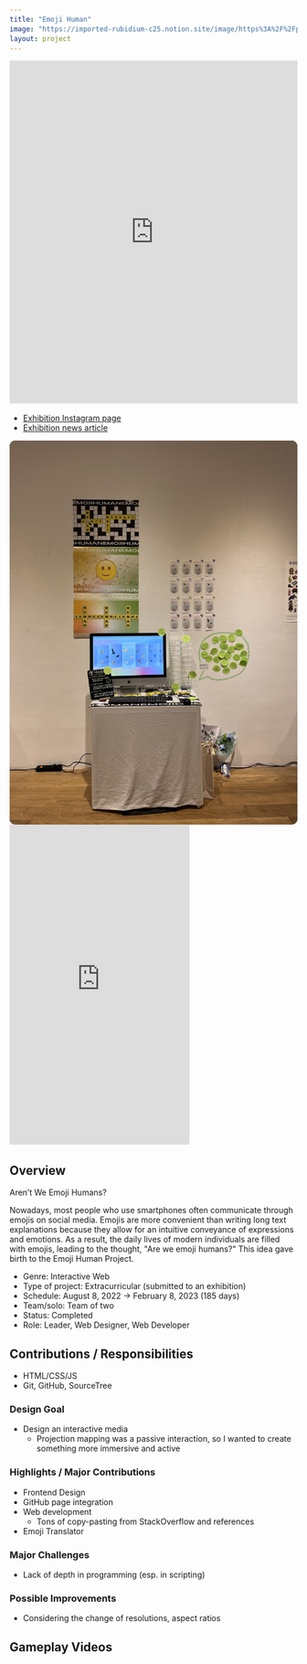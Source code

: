 ```yaml
---
title: "Emoji Human"
image: "https://imported-rubidium-c25.notion.site/image/https%3A%2F%2Fprod-files-secure.s3.us-west-2.amazonaws.com%2Fdf426fa9-315c-4c07-b8cd-92ef2da301ff%2F19c419da-796f-4753-84a4-3c43d1e0ab36%2F%25EB%25A9%2594%25EC%259D%25B8.png?table=block&id=182d0a35-eddc-4346-b12e-ed489b8da5ad&spaceId=df426fa9-315c-4c07-b8cd-92ef2da301ff&width=2000&userId=&cache=v2"
layout: project
---
```


<iframe src="https://odd-mune.github.io/EMOJI-HUMAN/" width="100%" height="600px" style="border:none;">
  Your browser does not support iframes.
</iframe>

* [Exhibition Instagram page](https://www.instagram.com/p/CjCt8CeLygY/)
* [Exhibition news article](https://www.art-culture.co.kr/magazine_uni/25)

<div class="slideshow-container">
  <div class="slides-wrapper">
    <div class="slide"><img src="/assets/images/emoji_human_dp_0.jpg" alt="Display"></div>
  </div>
</div>

<iframe width="315" height="560" 
src="https://www.youtube.com/embed/XxQl0HsecVQ" 
title="Emoji Human" frameborder="0" 
allow="accelerometer; autoplay; clipboard-write; encrypted-media;
gyroscope; picture-in-picture;
web-share"
allowfullscreen></iframe>

<style>
  .slideshow-container {
    max-width: 700px;
    width: 100%;
    position: relative;
    margin: auto;
    overflow: hidden;
    border-radius: 10px;
    aspect-ratio: 3 / 4; /* Maintain a proper aspect ratio */
    background-color: black; /* Prevents white flashes */
  }

  .slides-wrapper {
    display: flex;
    transition: transform 1s ease-in-out;
    width: 100%;
  }

  .slide {
    min-width: 100%;
    display: flex;
    justify-content: center;
    align-items: center;
  }

  .slide img {
    max-width: 100%;
    height: auto; /* Keeps aspect ratio */
    object-fit: contain; /* Ensures the image fits properly */
  }
</style>

<script>
  let slideIndex = 0;
  function showSlides() {
    let slidesWrapper = document.querySelector(".slides-wrapper");
    let totalSlides = document.querySelectorAll(".slide").length;

    slideIndex++;
    if (slideIndex >= totalSlides) {
      slideIndex = 0;
    }

    slidesWrapper.style.transform = `translateX(${-slideIndex * 100}%)`;
    setTimeout(showSlides, 3000); // Change image every 3 seconds
  }

  document.addEventListener("DOMContentLoaded", showSlides);
</script>

## Overview

Aren’t We Emoji Humans?

Nowadays, most people who use smartphones often communicate through emojis on social media. Emojis are more convenient than writing long text explanations because they allow for an intuitive conveyance of expressions and emotions. As a result, the daily lives of modern individuals are filled with emojis, leading to the thought, "Are we emoji humans?" This idea gave birth to the Emoji Human Project.

* Genre: Interactive Web
* Type of project: Extracurricular (submitted to an exhibition)
* Schedule: August 8, 2022 &rarr; February 8, 2023 (185 days)
* Team/solo: Team of two
* Status: Completed
* Role: Leader, Web Designer, Web Developer

## Contributions / Responsibilities

* HTML/CSS/JS
* Git, GitHub, SourceTree

### Design Goal

* Design an interactive media
  * Projection mapping was a passive interaction, so I wanted to create something more immersive and active

### Highlights / Major Contributions

* Frontend Design
* GitHub page integration
* Web development
  * Tons of copy-pasting from StackOverflow and references
* Emoji Translator

### Major Challenges

* Lack of depth in programming (esp. in scripting)

### Possible Improvements

* Considering the change of resolutions, aspect ratios

## Gameplay Videos
